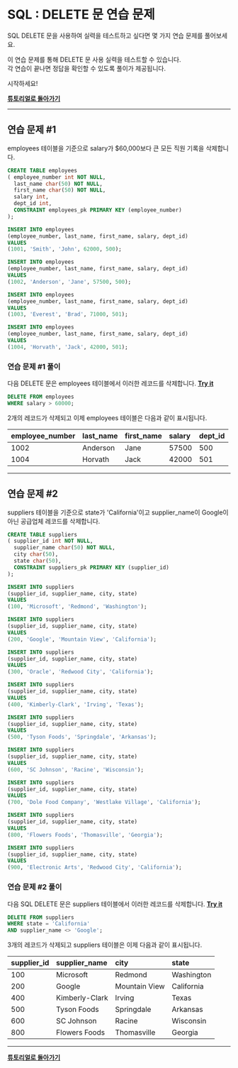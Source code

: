 # SQL : DELETE 문 연습 문제

SQL DELETE 문을 사용하여 실력을 테스트하고 싶다면 몇 가지 연습 문제를 풀어보세요.

이 연습 문제를 통해 DELETE 문 사용 실력을 테스트할 수 있습니다.  
각 연습이 끝나면 정답을 확인할 수 있도록 풀이가 제공됩니다.

시작하세요!

**[튜토리얼로 돌아가기](DELETE.md)**

---
## 연습 문제 #1
employees 테이블을 기준으로 salary가 $60,000보다 큰 모든 직원 기록을 삭제합니다.
```SQL
CREATE TABLE employees
( employee_number int NOT NULL,
  last_name char(50) NOT NULL,
  first_name char(50) NOT NULL,
  salary int,
  dept_id int,
  CONSTRAINT employees_pk PRIMARY KEY (employee_number)
);

INSERT INTO employees
(employee_number, last_name, first_name, salary, dept_id)
VALUES
(1001, 'Smith', 'John', 62000, 500);

INSERT INTO employees
(employee_number, last_name, first_name, salary, dept_id)
VALUES
(1002, 'Anderson', 'Jane', 57500, 500);

INSERT INTO employees
(employee_number, last_name, first_name, salary, dept_id)
VALUES
(1003, 'Everest', 'Brad', 71000, 501);

INSERT INTO employees
(employee_number, last_name, first_name, salary, dept_id)
VALUES
(1004, 'Horvath', 'Jack', 42000, 501);
```

### 연습 문제 #1 풀이
다음 DELETE 문은 employees 테이블에서 이러한 레코드를 삭제합니다. **[Try it](https://www.techonthenet.com/sql/delete_try_sql.php)**
```SQL
DELETE FROM employees
WHERE salary > 60000;
```
2개의 레코드가 삭제되고 이제 employees 테이블은 다음과 같이 표시됩니다.

| employee_number | last_name | first_name | salary | dept_id |
| :-------------- | :-------- | :--------- | :----- | :------ |
| 1002            | Anderson  | Jane       | 57500  | 500     |
| 1004            | Horvath   | Jack       | 42000  | 501     |

---
## 연습 문제 #2
suppliers 테이블을 기준으로 state가 'California'이고 supplier_name이 Google이 아닌 공급업체 레코드를 삭제합니다.
```SQL
CREATE TABLE suppliers
( supplier_id int NOT NULL,
  supplier_name char(50) NOT NULL,
  city char(50),
  state char(50),
  CONSTRAINT suppliers_pk PRIMARY KEY (supplier_id)
);

INSERT INTO suppliers
(supplier_id, supplier_name, city, state)
VALUES
(100, 'Microsoft', 'Redmond', 'Washington');

INSERT INTO suppliers
(supplier_id, supplier_name, city, state)
VALUES
(200, 'Google', 'Mountain View', 'California');

INSERT INTO suppliers
(supplier_id, supplier_name, city, state)
VALUES
(300, 'Oracle', 'Redwood City', 'California');

INSERT INTO suppliers
(supplier_id, supplier_name, city, state)
VALUES
(400, 'Kimberly-Clark', 'Irving', 'Texas');

INSERT INTO suppliers
(supplier_id, supplier_name, city, state)
VALUES
(500, 'Tyson Foods', 'Springdale', 'Arkansas');

INSERT INTO suppliers
(supplier_id, supplier_name, city, state)
VALUES
(600, 'SC Johnson', 'Racine', 'Wisconsin');

INSERT INTO suppliers
(supplier_id, supplier_name, city, state)
VALUES
(700, 'Dole Food Company', 'Westlake Village', 'California');

INSERT INTO suppliers
(supplier_id, supplier_name, city, state)
VALUES
(800, 'Flowers Foods', 'Thomasville', 'Georgia');

INSERT INTO suppliers
(supplier_id, supplier_name, city, state)
VALUES
(900, 'Electronic Arts', 'Redwood City', 'California');
```

### 연습 문제 #2 풀이
다음 SQL DELETE 문은 suppliers 테이블에서 이러한 레코드를 삭제합니다. **[Try it](https://www.techonthenet.com/sql/delete_try_sql.php)**
```SQL
DELETE FROM suppliers
WHERE state = 'California'
AND supplier_name <> 'Google';
```
3개의 레코드가 삭제되고 suppliers 테이블은 이제 다음과 같이 표시됩니다.

| supplier_id | supplier_name  | city          | state      |
| :---------- | :------------- | :------------ | :--------- |
| 100         | Microsoft      | Redmond       | Washington |
| 200         | Google         | Mountain View | California |
| 400         | Kimberly-Clark | Irving        | Texas      |
| 500         | Tyson Foods    | Springdale    | Arkansas   |
| 600         | SC Johnson     | Racine        | Wisconsin  |
| 800         | Flowers Foods  | Thomasville   | Georgia    |

---
**[튜토리얼로 돌아가기](DELETE.md)**